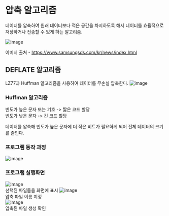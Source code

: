 # 압축 알고리즘
데이터를 압축하여 원래 데이터보다 적은 공간을 차지하도록 해서 데이터를 효율적으로 저장하거나 전송할 수 있게 하는 알고리즘. 

![image](https://github.com/user-attachments/assets/4d889828-a438-4f51-9282-32c4326319bc)

이미지 출처 - https://www.samsungsds.com/kr/news/index.html
## DEFLATE 알고리즘
LZ77과 Huffman 알고리즘을 사용하여 데이터를 무손실 압축한다.
![image](https://github.com/user-attachments/assets/b40a64ee-10e7-47cf-8742-afdede7aaf3f)<br>

### Huffman 알고리즘
빈도가 높은 문자 또는 기호 -> 짧은 코드 할당<br>
빈도가 낮은 문자 -> 긴 코드 할당 

데이터를 압축해 빈도가 높은 문자에 더 작은 비트가 필요하게 되어 전체 데이터의 크기를 줄인다.

### 프로그램 동작 과정 
![image](https://github.com/user-attachments/assets/d2cff949-b59c-472c-8761-174a9d7675e4)

### 프로그램 실행화면
![image](https://github.com/user-attachments/assets/4c9ba397-96ca-413e-9e0b-03d007b92a87)<br>
선택된 파일들을 화면에 표시
![image](https://github.com/user-attachments/assets/bd535802-7244-4479-aa00-e6150dbd3fc2)<br>
압축 파일 이름 지정<br>
![image](https://github.com/user-attachments/assets/81cc5d56-a206-42a8-b306-215700144406)<br>
압축된 파일 생성 확인

